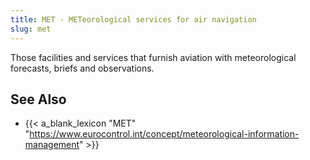 ```yaml
---
title: MET - METeorological services for air navigation
slug: met
---
```


Those facilities and services that furnish aviation with meteorological
forecasts, briefs and observations.

## See Also

* {{< a_blank_lexicon "MET" "https://www.eurocontrol.int/concept/meteorological-information-management" >}}
